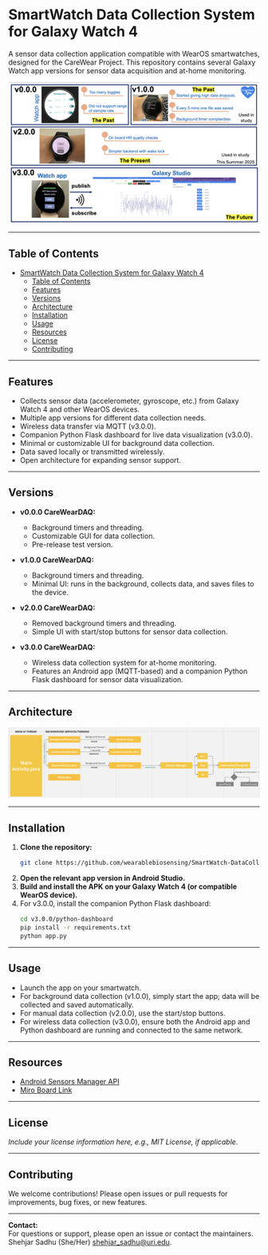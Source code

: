# SmartWatch Data Collection System for Galaxy Watch 4

A sensor data collection application compatible with WearOS smartwatches, designed for the CareWear Project. This repository contains several Galaxy Watch app versions for sensor data acquisition and at-home monitoring.

![System Overview](https://github.com/wearablebiosensing/SmartWatch-DataCollection-system/blob/main/Overview.png)

---

## Table of Contents
- [SmartWatch Data Collection System for Galaxy Watch 4](#smartwatch-data-collection-system-for-galaxy-watch-4)
  - [Table of Contents](#table-of-contents)
  - [Features](#features)
  - [Versions](#versions)
  - [Architecture](#architecture)
  - [Installation](#installation)
  - [Usage](#usage)
  - [Resources](#resources)
  - [License](#license)
  - [Contributing](#contributing)

---

## Features

- Collects sensor data (accelerometer, gyroscope, etc.) from Galaxy Watch 4 and other WearOS devices.
- Multiple app versions for different data collection needs.
- Wireless data transfer via MQTT (v3.0.0).
- Companion Python Flask dashboard for live data visualization (v3.0.0).
- Minimal or customizable UI for background data collection.
- Data saved locally or transmitted wirelessly.
- Open architecture for expanding sensor support.

---

## Versions

- **v0.0.0 CareWearDAQ:**  
  - Background timers and threading.
  - Customizable GUI for data collection.
  - Pre-release test version.

- **v1.0.0 CareWearDAQ:**  
  - Background timers and threading.
  - Minimal UI: runs in the background, collects data, and saves files to the device.

- **v2.0.0 CareWearDAQ:**  
  - Removed background timers and threading.
  - Simple UI with start/stop buttons for sensor data collection.

- **v3.0.0 CareWearDAQ:**  
  - Wireless data collection system for at-home monitoring.
  - Features an Android app (MQTT-based) and a companion Python Flask dashboard for sensor data visualization.

---

## Architecture

![App Architecture](https://github.com/wearablebiosensing/SmartWatch-DataCollection-system/blob/main/v1.0.0/carewear_apparch.png)

---

## Installation

1. **Clone the repository:**
   ```sh
   git clone https://github.com/wearablebiosensing/SmartWatch-DataCollection-system.git
   ```
2. **Open the relevant app version in Android Studio.**
3. **Build and install the APK on your Galaxy Watch 4 (or compatible WearOS device).**
4. For v3.0.0, install the companion Python Flask dashboard:
   ```sh
   cd v3.0.0/python-dashboard
   pip install -r requirements.txt
   python app.py
   ```

---

## Usage

- Launch the app on your smartwatch.
- For background data collection (v1.0.0), simply start the app; data will be collected and saved automatically.
- For manual data collection (v2.0.0), use the start/stop buttons.
- For wireless data collection (v3.0.0), ensure both the Android app and Python dashboard are running and connected to the same network.

---

## Resources

- [Android Sensors Manager API](https://developer.android.com/reference/android/hardware/SensorManager)
- [Miro Board Link](https://miro.com/app/board/uXjVMT6jOEA=/?share_link_id=543197703029)

---

## License

_Include your license information here, e.g., MIT License, if applicable._

---

## Contributing

We welcome contributions! Please open issues or pull requests for improvements, bug fixes, or new features.

---

**Contact:**  
For questions or support, please open an issue or contact the maintainers. Shehjar Sadhu (She/Her) shehjar_sadhu@uri.edu.
